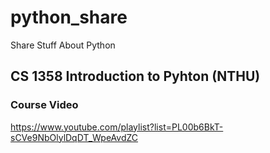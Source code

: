 # python_share
Share Stuff About Python
## CS 1358 Introduction to Pyhton (NTHU)
### Course Video
https://www.youtube.com/playlist?list=PL00b6BkT-sCVe9NbOlylDqDT_WpeAvdZC
